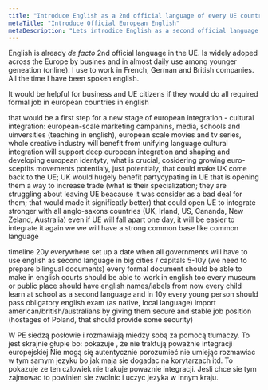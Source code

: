 ```yaml
---
title: "Introduce English as a 2nd official language of every UE country"
metaTitle: "Introduce Official European English"
metaDescription: "Lets introdice English as a second official language in every UE country"
---
```


English is already _de facto_ 2nd official language in the UE.
Is widely adoped across the Europe by busines and in almost daily use among younger geneation (online). 
I use to work in French, German and British companies. All the time I have been spoken english. 

It would be helpful for business and UE citizens if they would do all required formal job in european countries in english

that would be a first step for a new stage of european integration - cultural integration:  european-scale marketing campanins, media, schools and uinversities (teaching in english), european scale movies and tv series, whole creative industry will benefit from unifying language
cultural integration will support deep european integration and shaping and developing european identyty, what is crucial, cosidering growing euro-sceptits movements
potentialy, just potentialy, that could make UK come back to the UE; UK would hugely benefit partycypating in UE that is 
opening them a way to increase trade (what is their specialization; they are struggling about leaving UE beacause it was consider as a bad deal for them; that would made it significatly better)
that could open UE to integrate stronger with all anglo-saxons countries (UK, Irland, US, Cananda, New Zeland, Australia)
even if UE will fall apart one day, it will be easier to integrate it again we we will have a strong common base like common language
 
timeline 20y everywhere
set up a date when all governments will have to use english as second language
in big cities / capitals 5-10y (we need to prepare bilingual documents)
every formal document should be able to make in english
courts should be able to work in english too
every museum or public place should have english names/labels from now
every child learn at school as a second language and
in 10y every young person should pass obligatory english exam (as native, local language)
import american/british/australians by giving them secure and stable job position (hostages of Poland, that should provide some security)
 
W PE siedzą posłowie i rozmawiają miedzy sobą za pomocą tłumaczy. To jest skrajnie głupie bo:
pokazuje , że nie traktują poważnie integracji europejskiej
Nie mogą się autentycznie porozumieć nie umiejąc rozmawiac w tym samym jezyku
bo jak maja sie dogadac na korytarzach itd. To pokazuje ze ten czlowiek nie trakuje powaznie integracji. Jesli chce sie tym zajmowac to powinien sie zwolnic i uczyc jezyka w innym kraju.
